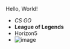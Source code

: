 Hello, World!
* *CS GO*
* **League of Legends**
* Horizon5
* ![image](https://nexus.leagueoflegends.com/wp-content/uploads/2017/06/yasuoar-min.jpg)
